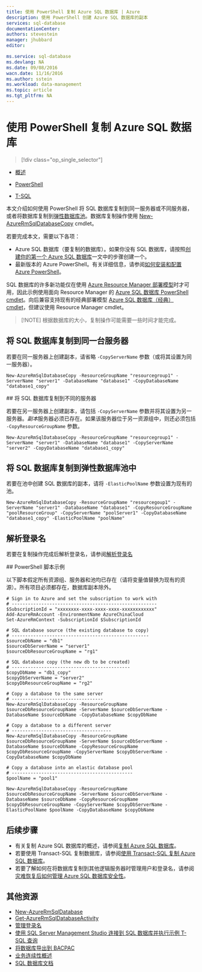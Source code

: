 ```yaml
---
title: 使用 PowerShell 复制 Azure SQL 数据库 | Azure
description: 使用 PowerShell 创建 Azure SQL 数据库的副本
services: sql-database
documentationCenter: 
authors: stevestein
manager: jhubbard
editor: 

ms.service: sql-database
ms.devlang: NA
ms.date: 09/08/2016
wacn.date: 11/16/2016
ms.author: sstein
ms.workload: data-management
ms.topic: article
ms.tgt_pltfrm: NA
---
```


# 使用 PowerShell 复制 Azure SQL 数据库

> [!div class="op_single_selector"]
- [概述](./sql-database-copy.md)

- [PowerShell](./sql-database-copy-powershell.md)
- [T-SQL](./sql-database-copy-transact-sql.md)

本文介绍如何使用 PowerShell 将 SQL 数据库复制到同一服务器或不同服务器，或者将数据库复制到[弹性数据库池](./sql-database-elastic-pool.md)。数据库复制操作使用 [New-AzureRmSqlDatabaseCopy](https://msdn.microsoft.com/zh-cn/library/mt603644.aspx) cmdlet。

若要完成本文，需要以下各项：

- Azure SQL 数据库（要复制的数据库）。如果你没有 SQL 数据库，请按照[创建你的第一个 Azure SQL 数据库](./sql-database-get-started.md)一文中的步骤创建一个。
- 最新版本的 Azure PowerShell。有关详细信息，请参阅[如何安装和配置 Azure PowerShell](../powershell-install-configure.md)。

SQL 数据库的许多新功能仅在使用 [Azure Resource Manager 部署模型](../azure-resource-manager/resource-group-overview.md)时才可用，因此示例使用面向 Resource Manager 的 [Azure SQL 数据库 PowerShell cmdlet](https://msdn.microsoft.com/zh-cn/library/azure/mt574084.aspx)。向后兼容支持现有的经典部署模型 [Azure SQL 数据库（经典）cmdlet](https://msdn.microsoft.com/zh-cn/library/azure/dn546723.aspx)，但建议使用 Resource Manager cmdlet。

>[!NOTE] 根据数据库的大小，复制操作可能需要一些时间才能完成。

## 将 SQL 数据库复制到同一台服务器

若要在同一服务器上创建副本，请省略 `-CopyServerName` 参数（或将其设置为同一服务器）。

    New-AzureRmSqlDatabaseCopy -ResourceGroupName "resourcegroup1" -ServerName "server1" -DatabaseName "database1" -CopyDatabaseName "database1_copy"

##<a name="copy-your-sql-database"></a> 将 SQL 数据库复制到不同的服务器

若要在另一服务器上创建副本，请包括 `-CopyServerName` 参数并将其设置为另一服务器。*副本*服务器必须已存在。如果该服务器位于另一资源组中，则还必须包括 `-CopyResourceGroupName` 参数。

    New-AzureRmSqlDatabaseCopy -ResourceGroupName "resourcegroup1" -ServerName "server1" -DatabaseName "database1" -CopyServerName "server2" -CopyDatabaseName "database1_copy"

## 将 SQL 数据库复制到弹性数据库池中

若要在池中创建 SQL 数据库的副本，请将 `-ElasticPoolName` 参数设置为现有的池。

    New-AzureRmSqlDatabaseCopy -ResourceGroupName "resourcegoup1" -ServerName "server1" -DatabaseName "database1" -CopyResourceGroupName "poolResourceGroup" -CopyServerName "poolServer1" -CopyDatabaseName "database1_copy" -ElasticPoolName "poolName"

## 解析登录名

若要在复制操作完成后解析登录名，请参阅[解析登录名](./sql-database-copy-transact-sql.md#resolve-logins-after-the-copy-operation-completes)

##<a name="example-powershell-script"></a> PowerShell 脚本示例

以下脚本假定所有资源组、服务器和池均已存在（请将变量值替换为现有的资源）。所有项目必须都存在，数据库副本除外。

    # Sign in to Azure and set the subscription to work with
    # ------------------------------------------------------
    $SubscriptionId = "xxxxxxxx-xxxx-xxxx-xxxx-xxxxxxxxxxxx"
    Add-AzureRmAccount -EnvironmentName AzureChinaCloud
    Set-AzureRmContext -SubscriptionId $SubscriptionId

    # SQL database source (the existing database to copy)
    # ---------------------------------------------------
    $sourceDbName = "db1"
    $sourceDbServerName = "server1"
    $sourceDbResourceGroupName = "rg1"

    # SQL database copy (the new db to be created)
    # --------------------------------------------
    $copyDbName = "db1_copy"
    $copyDbServerName = "server2"
    $copyDbResourceGroupName = "rg2"

    # Copy a database to the same server
    # ----------------------------------
    New-AzureRmSqlDatabaseCopy -ResourceGroupName $sourceDbResourceGroupName -ServerName $sourceDbServerName -DatabaseName $sourceDbName -CopyDatabaseName $copyDbName

    # Copy a database to a different server
    # -------------------------------------
    New-AzureRmSqlDatabaseCopy -ResourceGroupName $sourceDbResourceGroupName -ServerName $sourceDbServerName -DatabaseName $sourceDbName -CopyResourceGroupName $copyDbResourceGroupName -CopyServerName $copyDbServerName -CopyDatabaseName $copyDbName

    # Copy a database into an elastic database pool
    # ---------------------------------------------
    $poolName = "pool1"

    New-AzureRmSqlDatabaseCopy -ResourceGroupName $sourceDbResourceGroupName -ServerName $sourceDbServerName -DatabaseName $sourceDbName -CopyResourceGroupName $copyDbResourceGroupName -CopyServerName $copyDbServerName -ElasticPoolName $poolName -CopyDatabaseName $copyDbName

## 后续步骤

- 有关复制 Azure SQL 数据库的概述，请参阅[复制 Azure SQL 数据库](./sql-database-copy.md)。
- 若要使用 Transact-SQL 复制数据库，请参阅[使用 Transact-SQL 复制 Azure SQL 数据库](./sql-database-copy-transact-sql.md)。
- 若要了解如何在将数据库复制到其他逻辑服务器时管理用户和登录名，请参阅[灾难恢复后如何管理 Azure SQL 数据库安全性](./sql-database-geo-replication-security-config.md)。

## 其他资源

- [New-AzureRmSqlDatabase](https://msdn.microsoft.com/zh-cn/library/mt603644.aspx)
- [Get-AzureRmSqlDatabaseActivity](https://msdn.microsoft.com/zh-cn/library/mt603687.aspx)
- [管理登录名](./sql-database-manage-logins.md)
- [使用 SQL Server Management Studio 连接到 SQL 数据库并执行示例 T-SQL 查询](./sql-database-connect-query-ssms.md)
- [将数据库导出到 BACPAC](./sql-database-export-powershell.md)
- [业务连续性概述](./sql-database-business-continuity.md)
- [SQL 数据库文档](./index.md)

<!---HONumber=Mooncake_1010_2016-->